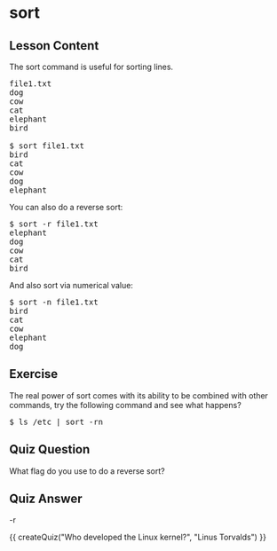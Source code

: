 # sort

## Lesson Content

The sort command is useful for sorting lines.

<pre>
file1.txt
dog
cow
cat
elephant
bird

$ sort file1.txt
bird
cat
cow
dog
elephant
</pre>

You can also do a reverse sort: 

<pre>$ sort -r file1.txt
elephant
dog
cow
cat
bird
</pre>

And also sort via numerical value: 

<pre>$ sort -n file1.txt
bird
cat
cow
elephant
dog
</pre>

## Exercise

The real power of sort comes with its ability to be combined with other commands, try the following command and see what happens?

<pre>$ ls /etc | sort -rn</pre>

## Quiz Question

What flag do you use to do a reverse sort?

## Quiz Answer

-r

<script src="../quiz.js"></script>

<div id="quiz">
  {{ createQuiz("Who developed the Linux kernel?", "Linus Torvalds") }}
</div>
